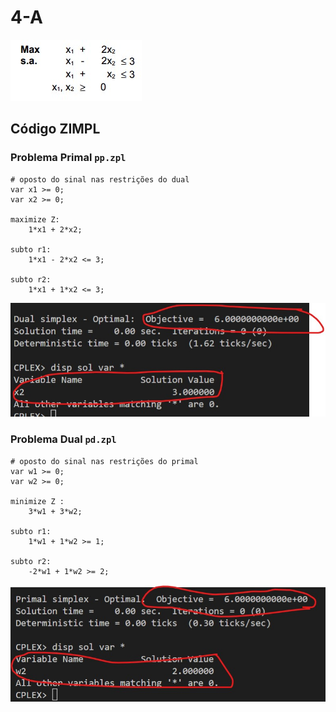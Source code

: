 # 4-A

![image](resources/ex.jpg)

## Código ZIMPL

### Problema Primal `pp.zpl`

    # oposto do sinal nas restrições do dual
    var x1 >= 0;
    var x2 >= 0;

    maximize Z:
        1*x1 + 2*x2;

    subto r1:
        1*x1 - 2*x2 <= 3;

    subto r2:
        1*x1 + 1*x2 <= 3;

![image](resources/sol-pp.jpg)

### Problema Dual `pd.zpl`

    # oposto do sinal nas restrições do primal
    var w1 >= 0;
    var w2 >= 0;

    minimize Z :
        3*w1 + 3*w2;

    subto r1:
        1*w1 + 1*w2 >= 1;

    subto r2:
        -2*w1 + 1*w2 >= 2;

![image](resources/sol-pd.jpg)
